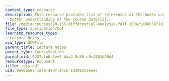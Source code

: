 ```yaml
---
content_type: resource
description: This resource provides list of references of the books useful for the
  better understanding of the course material.
file: /media/courses/18-155-differential-analysis-fall-2004/9e9665871e7949df44cb1d398253eeac_refs.pdf
file_type: application/pdf
learning_resource_types:
- Lecture Notes
ocw_type: OCWFile
parent_title: Lecture Notes
parent_type: CourseSection
parent_uid: 9d37afe0-3ee3-daa4-8c60-c9c4883b90d4
resourcetype: Document
title: refs.pdf
uid: 9e966587-1e79-49df-44cb-1d398253eeac
---
```

